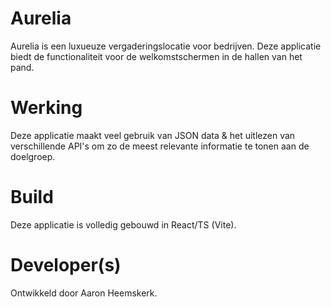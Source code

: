 # Aurelia

Aurelia is een luxueuze vergaderingslocatie voor bedrijven.
Deze applicatie biedt de functionaliteit voor de welkomstschermen in de hallen van het pand.

# Werking

Deze applicatie maakt veel gebruik van JSON data & het uitlezen van verschillende API's om zo de meest relevante informatie te tonen aan de doelgroep.

# Build

Deze applicatie is volledig gebouwd in React/TS (Vite).

# Developer(s)

Ontwikkeld door Aaron Heemskerk.